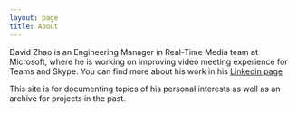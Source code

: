 ```yaml
---
layout: page
title: About
---
```


David Zhao is an Engineering Manager in Real-Time Media team at Microsoft, where he is working on improving video meeting experience for Teams and Skype. You can find more about his work in his [Linkedin page](https://www.linkedin.com/in/drdavidzhao?lipi=urn%3Ali%3Apage%3Ad_flagship3_profile_view_base_contact_details%3BQ5MF0LC9QAyv%2BdwQZ5YQ7g%3D%3D)

This site is for documenting topics of his personal interests as well as an archive for projects in the past.
